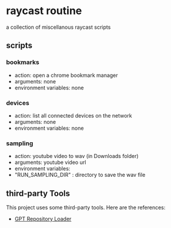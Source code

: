 # raycast routine

a collection of miscellanous raycast scripts

## scripts

### bookmarks

- action: open a chrome bookmark manager
- arguments: none
- environment variables: none

### devices

- action: list all connected devices on the network
- arguments: none
- environment variables: none

### sampling

- action: youtube video to wav (in Downloads folder)
- arguments: youtube video url
- environment variables:
- "RUN_SAMPLING_DIR" : directory to save the wav file

## third-party Tools

This project uses some third-party tools. Here are the references:

- [GPT Repository Loader](https://github.com/mpoon/gpt-repository-loader)
